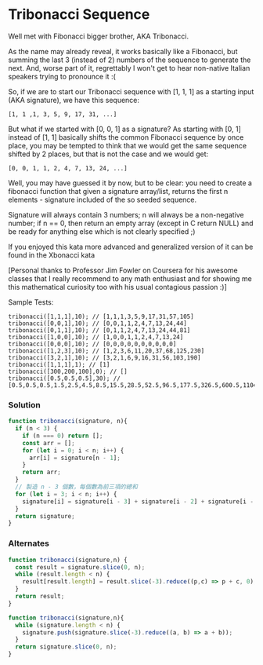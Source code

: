 # Tribonacci Sequence

Well met with Fibonacci bigger brother, AKA Tribonacci.

As the name may already reveal, it works basically like a Fibonacci, but summing the last 3 (instead of 2) numbers of the sequence to generate the next. And, worse part of it, regrettably I won't get to hear non-native Italian speakers trying to pronounce it :(

So, if we are to start our Tribonacci sequence with [1, 1, 1] as a starting input (AKA signature), we have this sequence:

    [1, 1 ,1, 3, 5, 9, 17, 31, ...]

But what if we started with [0, 0, 1] as a signature? As starting with [0, 1] instead of [1, 1] basically shifts the common Fibonacci sequence by once place, you may be tempted to think that we would get the same sequence shifted by 2 places, but that is not the case and we would get:

    [0, 0, 1, 1, 2, 4, 7, 13, 24, ...]

Well, you may have guessed it by now, but to be clear: you need to create a fibonacci function that given a signature array/list, returns the first n elements - signature included of the so seeded sequence.

Signature will always contain 3 numbers; n will always be a non-negative number; if n == 0, then return an empty array (except in C return NULL) and be ready for anything else which is not clearly specified ;)

If you enjoyed this kata more advanced and generalized version of it can be found in the Xbonacci kata

[Personal thanks to Professor Jim Fowler on Coursera for his awesome classes that I really recommend to any math enthusiast and for showing me this mathematical curiosity too with his usual contagious passion :)]

Sample Tests:

    tribonacci([1,1,1],10); // [1,1,1,3,5,9,17,31,57,105]
    tribonacci([0,0,1],10); // [0,0,1,1,2,4,7,13,24,44]
    tribonacci([0,1,1],10); // [0,1,1,2,4,7,13,24,44,81]
    tribonacci([1,0,0],10); // [1,0,0,1,1,2,4,7,13,24]
    tribonacci([0,0,0],10); // [0,0,0,0,0,0,0,0,0,0]
    tribonacci([1,2,3],10); // [1,2,3,6,11,20,37,68,125,230]
    tribonacci([3,2,1],10); // [3,2,1,6,9,16,31,56,103,190]
    tribonacci([1,1,1],1); // [1]
    tribonacci([300,200,100],0); // []
    tribonacci([0.5,0.5,0.5],30); // [0.5,0.5,0.5,1.5,2.5,4.5,8.5,15.5,28.5,52.5,96.5,177.5,326.5,600.5,1104.5,2031.5,3736.5,6872.5,12640.5,23249.5,42762.5,78652.5,144664.5,266079.5,489396.5,900140.5,1655616.5,3045153.5,5600910.5,10301680.5])

### Solution

```js
function tribonacci(signature, n){
  if (n < 3) {
    if (n === 0) return [];
    const arr = [];
    for (let i = 0; i < n; i++) {
      arr[i] = signature[n - 1];
    }
    return arr;
  }
  // 製造 n - 3 個數，每個數為前三項的總和
  for (let i = 3; i < n; i++) {
    signature[i] = signature[i - 3] + signature[i - 2] + signature[i - 1];
  }
  return signature;
}
```

### Alternates

```js
function tribonacci(signature,n) {
  const result = signature.slice(0, n);
  while (result.length < n) {
    result[result.length] = result.slice(-3).reduce((p,c) => p + c, 0);
  }
  return result;
}
```

```js
function tribonacci(signature,n){
  while (signature.length < n) {
    signature.push(signature.slice(-3).reduce((a, b) => a + b));
  }
  return signature.slice(0, n);
}
```